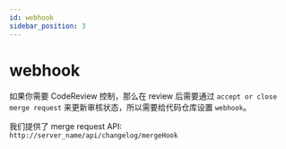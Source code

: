 ```yaml
---
id: webhook
sidebar_position: 3
---
```


# webhook
如果你需要 CodeReview 控制，那么在 review 后需要通过 `accept or close merge request` 来更新审核状态，所以需要给代码仓库设置 `webhook`。

我们提供了 merge request API:
`http://server_name/api/changelog/mergeHook`
